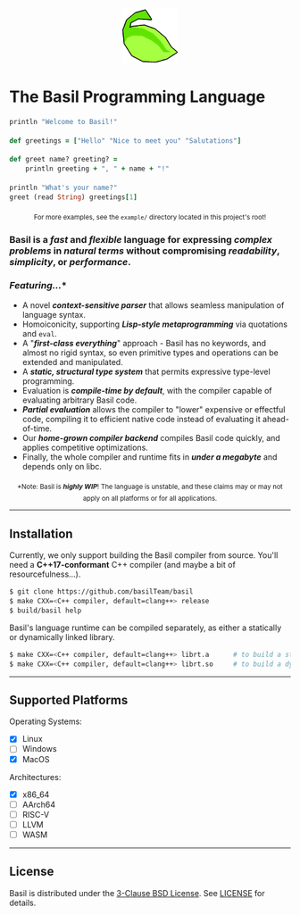 <p align=center><img src="logo.png" width=100vw></p>

# The Basil Programming Language

```rb
println "Welcome to Basil!"

def greetings = ["Hello" "Nice to meet you" "Salutations"]

def greet name? greeting? =
    println greeting + ", " + name + "!"

println "What's your name?"
greet (read String) greetings[1]
```

<p align=center><sub>For more examples, see the <code>example/</code> directory located in this project's root!</sub></p>

### Basil is a _fast_ and _flexible_ language for expressing _complex problems_ in _natural terms_ without compromising _readability_, _simplicity_, or _performance_.

### ***Featuring...****
 * A novel ***context-sensitive parser*** that allows seamless manipulation of language syntax.
 * Homoiconicity, supporting ***Lisp-style metaprogramming*** via quotations and `eval`.
 * A "***first-class everything***" approach - Basil has no keywords, and almost no rigid syntax, so even primitive types and operations can be extended and manipulated.
 * A ***static, structural type system*** that permits expressive type-level programming. 
 * Evaluation is ***compile-time by default***, with the compiler capable of evaluating arbitrary Basil code.
 * ***Partial evaluation*** allows the compiler to "lower" expensive or effectful code, compiling it to efficient native code instead of evaluating it ahead-of-time.
 * Our ***home-grown compiler backend*** compiles Basil code quickly, and applies competitive optimizations.
 * Finally, the whole compiler and runtime fits in ***under a megabyte*** and depends only on libc. 

<p align=center><sub>*Note: Basil is <i><b>highly WIP</b></i>! The language is unstable, and these claims may or may not apply on all platforms or for all applications.</sub></p>

---

## **Installation**

Currently, we only support building the Basil compiler from source. You'll need a **C++17-conformant** C++ compiler (and maybe a bit of
resourcefulness...).

```sh
$ git clone https://github.com/basilTeam/basil
$ make CXX=<C++ compiler, default=clang++> release
$ build/basil help
```

Basil's language runtime can be compiled separately, as either a statically or dynamically linked library.

```sh
$ make CXX=<C++ compiler, default=clang++> librt.a      # to build a statically-linked library
$ make CXX=<C++ compiler, default=clang++> librt.so     # to build a dynamically-linked library
```

---

## **Supported Platforms**

Operating Systems:
 - [x] Linux
 - [ ] Windows
 - [x] MacOS

Architectures:
 - [x] x86_64
 - [ ] AArch64
 - [ ] RISC-V
 - [ ] LLVM
 - [ ] WASM

---

## **License**

Basil is distributed under the [3-Clause BSD License](https://opensource.org/licenses/BSD-3-Clause). See [LICENSE](https://github.com/basilTeam/basil/blob/master/LICENSE) for details.